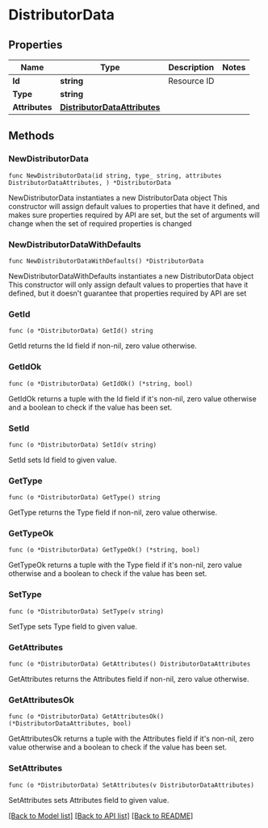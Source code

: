 # DistributorData

## Properties

Name | Type | Description | Notes
------------ | ------------- | ------------- | -------------
**Id** | **string** | Resource ID | 
**Type** | **string** |  | 
**Attributes** | [**DistributorDataAttributes**](DistributorDataAttributes.md) |  | 

## Methods

### NewDistributorData

`func NewDistributorData(id string, type_ string, attributes DistributorDataAttributes, ) *DistributorData`

NewDistributorData instantiates a new DistributorData object
This constructor will assign default values to properties that have it defined,
and makes sure properties required by API are set, but the set of arguments
will change when the set of required properties is changed

### NewDistributorDataWithDefaults

`func NewDistributorDataWithDefaults() *DistributorData`

NewDistributorDataWithDefaults instantiates a new DistributorData object
This constructor will only assign default values to properties that have it defined,
but it doesn't guarantee that properties required by API are set

### GetId

`func (o *DistributorData) GetId() string`

GetId returns the Id field if non-nil, zero value otherwise.

### GetIdOk

`func (o *DistributorData) GetIdOk() (*string, bool)`

GetIdOk returns a tuple with the Id field if it's non-nil, zero value otherwise
and a boolean to check if the value has been set.

### SetId

`func (o *DistributorData) SetId(v string)`

SetId sets Id field to given value.


### GetType

`func (o *DistributorData) GetType() string`

GetType returns the Type field if non-nil, zero value otherwise.

### GetTypeOk

`func (o *DistributorData) GetTypeOk() (*string, bool)`

GetTypeOk returns a tuple with the Type field if it's non-nil, zero value otherwise
and a boolean to check if the value has been set.

### SetType

`func (o *DistributorData) SetType(v string)`

SetType sets Type field to given value.


### GetAttributes

`func (o *DistributorData) GetAttributes() DistributorDataAttributes`

GetAttributes returns the Attributes field if non-nil, zero value otherwise.

### GetAttributesOk

`func (o *DistributorData) GetAttributesOk() (*DistributorDataAttributes, bool)`

GetAttributesOk returns a tuple with the Attributes field if it's non-nil, zero value otherwise
and a boolean to check if the value has been set.

### SetAttributes

`func (o *DistributorData) SetAttributes(v DistributorDataAttributes)`

SetAttributes sets Attributes field to given value.



[[Back to Model list]](../README.md#documentation-for-models) [[Back to API list]](../README.md#documentation-for-api-endpoints) [[Back to README]](../README.md)


